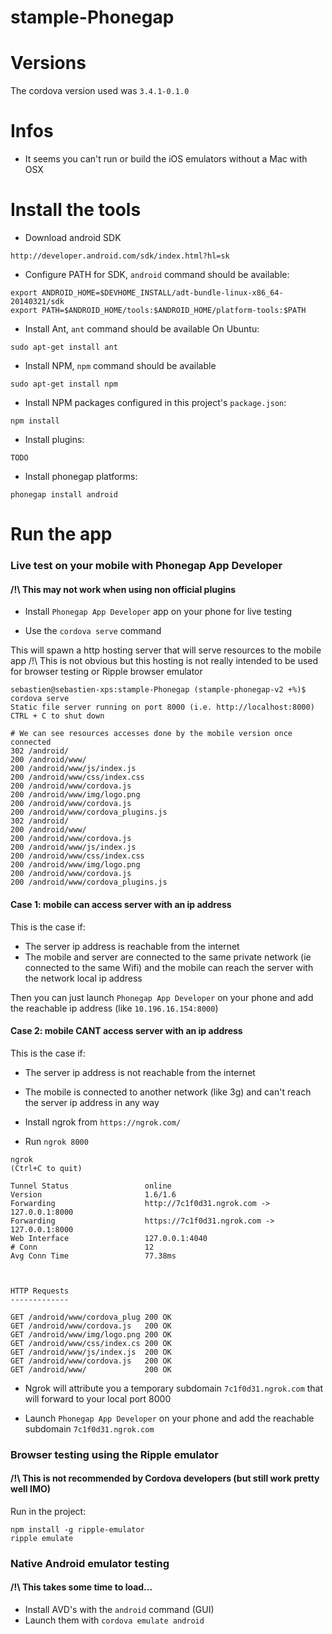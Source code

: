 stample-Phonegap
================

# Versions

The cordova version used was `3.4.1-0.1.0`

# Infos

- It seems you can't run or build the iOS emulators without a Mac with OSX

# Install the tools

-  Download android SDK
```
http://developer.android.com/sdk/index.html?hl=sk
```


- Configure PATH for SDK, `android` command should be available:
```
export ANDROID_HOME=$DEVHOME_INSTALL/adt-bundle-linux-x86_64-20140321/sdk
export PATH=$ANDROID_HOME/tools:$ANDROID_HOME/platform-tools:$PATH
```


- Install Ant, `ant` command should be available
On Ubuntu:
``` 
sudo apt-get install ant
```


- Install NPM, `npm` command should be available
```
sudo apt-get install npm
```

- Install NPM packages configured in this project's `package.json`:
```
npm install
```

- Install plugins:

```
TODO
```

- Install phonegap platforms:

```
phonegap install android
```

# Run the app

### Live test on your mobile with Phonegap App Developer

#### /!\ This may not work when using non official plugins

- Install `Phonegap App Developer` app on your phone for live testing

- Use the `cordova serve` command

This will spawn a http hosting server that will serve resources to the mobile app
/!\ This is not obvious but this hosting is not really intended to be used for browser testing or Ripple browser emulator
```
sebastien@sebastien-xps:stample-Phonegap (stample-phonegap-v2 +%)$ cordova serve
Static file server running on port 8000 (i.e. http://localhost:8000)
CTRL + C to shut down

# We can see resources accesses done by the mobile version once connected
302 /android/
200 /android/www/
200 /android/www/js/index.js
200 /android/www/css/index.css
200 /android/www/cordova.js
200 /android/www/img/logo.png
200 /android/www/cordova.js
200 /android/www/cordova_plugins.js
302 /android/
200 /android/www/
200 /android/www/cordova.js
200 /android/www/js/index.js
200 /android/www/css/index.css
200 /android/www/img/logo.png
200 /android/www/cordova.js
200 /android/www/cordova_plugins.js
```

#### Case 1: mobile can access server with an ip address

This is the case if:
- The server ip address is reachable from the internet
- The mobile and server are connected to the same private network (ie connected to the same Wifi) and the mobile can reach the server with the network local ip address

Then you can just launch `Phonegap App Developer` on your phone and add the reachable ip address (like `10.196.16.154:8000`)


#### Case 2: mobile CANT access server with an ip address

This is the case if:
- The server ip address is not reachable from the internet
- The mobile is connected to another network (like 3g) and can't reach the server ip address in any way

- Install ngrok from `https://ngrok.com/`

- Run `ngrok 8000`

```
ngrok                                                                                                                                                                         (Ctrl+C to quit)
                                                                                                                                                                                              
Tunnel Status                 online                                                                                                                                                          
Version                       1.6/1.6                                                                                                                                                         
Forwarding                    http://7c1f0d31.ngrok.com -> 127.0.0.1:8000                                                                                                                     
Forwarding                    https://7c1f0d31.ngrok.com -> 127.0.0.1:8000                                                                                                                    
Web Interface                 127.0.0.1:4040                                                                                                                                                  
# Conn                        12                                                                                                                                                              
Avg Conn Time                 77.38ms                                                                                                                                                         
                                                                                                                                                                                              


HTTP Requests                                                         
-------------                                                         
                                                                      
GET /android/www/cordova_plug 200 OK                                  
GET /android/www/cordova.js   200 OK                                  
GET /android/www/img/logo.png 200 OK                                  
GET /android/www/css/index.cs 200 OK                                  
GET /android/www/js/index.js  200 OK                                  
GET /android/www/cordova.js   200 OK                                  
GET /android/www/             200 OK       
```

- Ngrok will attribute you a temporary subdomain `7c1f0d31.ngrok.com` that will forward to your local port 8000

- Launch `Phonegap App Developer` on your phone and add the reachable subdomain `7c1f0d31.ngrok.com`


### Browser testing using the Ripple emulator

#### /!\ This is not recommended by Cordova developers (but still work pretty well IMO)

Run in the project:

```
npm install -g ripple-emulator
ripple emulate
```


### Native Android emulator testing

#### /!\ This takes some time to load...


- Install AVD's with the `android` command (GUI) 
- Launch them with `cordova emulate android` 
